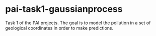 # pai-task1-gaussianprocess
Task 1 of the PAI projects. The goal is to model the pollution in a set of geological coordinates in order to make predictions.
